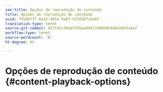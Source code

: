 ```yaml
---
seo-title: Opções de reprodução de conteúdo
title: Opções de reprodução de conteúdo
uuid: f45807f7-6e52-4d54-9a83-4310367cbe6f
translation-type: tm+mt
source-git-commit: 557f42cd9a6f356aa99e13386d9e8d65e043a6af
workflow-type: tm+mt
source-wordcount: '9'
ht-degree: 0%

---
```



# Opções de reprodução de conteúdo {#content-playback-options}
